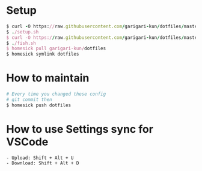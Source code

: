# Setup
```rb
$ curl -O https://raw.githubusercontent.com/garigari-kun/dotfiles/master/setup.sh
$ ./setup.sh
$ curl -O https://raw.githubusercontent.com/garigari-kun/dotfiles/master/fish.sh
$ ./fish.sh
$ homesick pull garigari-kun/dotfiles
$ homesick symlink dotfiles
```

# How to maintain
```rb
# Every time you changed these config
# git commit then
$ homesick push dotfiles
```

# How to use Settings sync for VSCode
```
- Upload: Shift + Alt + U 
- Download: Shift + Alt + D
```
